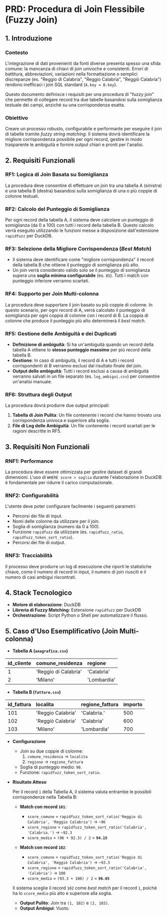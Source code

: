 # PRD: Procedura di Join Flessibile (Fuzzy Join)

## 1. Introduzione

### Contesto

L'integrazione di dati provenienti da fonti diverse presenta spesso una sfida comune: la mancanza di chiavi di join univoche e consistenti. Errori di battitura, abbreviazioni, variazioni nella formattazione o semplici discrepanze (es. "Reggio di Calabria", "Reggio Calabria", "Reggiò Calabria") rendono inefficaci i join SQL standard (`A.key = B.key`).

Questo documento definisce i requisiti per una procedura di "fuzzy join" che permette di collegare record tra due tabelle basandosi sulla somiglianza testuale dei campi, anziché su una corrispondenza esatta.

### Obiettivo

Creare un processo robusto, configurabile e performante per eseguire il join di tabelle tramite *fuzzy string matching*. Il sistema dovrà identificare la migliore corrispondenza possibile per ogni record, gestire in modo trasparente le ambiguità e fornire output chiari e pronti per l'analisi.

## 2. Requisiti Funzionali

### RF1: Logica di Join Basata su Somiglianza

La procedura deve consentire di effettuare un join tra una tabella A (sinistra) e una tabella B (destra) basandosi sulla somiglianza di una o più coppie di colonne testuali.

### RF2: Calcolo del Punteggio di Somiglianza

Per ogni record della tabella A, il sistema deve calcolare un punteggio di somiglianza (da 0 a 100) con tutti i record della tabella B. Questo calcolo verrà eseguito utilizzando le funzioni messe a disposizione dall'estensione `rapidfuzz` per DuckDB.

### RF3: Selezione della Migliore Corrispondenza (*Best Match*)

- Il sistema deve identificare come "migliore corrispondenza" il record della tabella B che ottiene il punteggio di somiglianza più alto.
- Un join verrà considerato valido solo se il punteggio di somiglianza supera una **soglia minima configurabile** (es. `85`). Tutti i match con punteggio inferiore verranno scartati.

### RF4: Supporto per Join Multi-colonna

La procedura deve supportare il join basato su più coppie di colonne. In questo scenario, per ogni record di A, verrà calcolato il punteggio di somiglianza per ogni coppia di colonne con i record di B. La coppia di colonne che produce il punteggio più alto determinerà il *best match*.

### RF5: Gestione delle Ambiguità e dei Duplicati

- **Definizione di ambiguità**: Si ha un'ambiguità quando un record della tabella A ottiene lo **stesso punteggio massimo** per più record della tabella B.
- **Gestione**: In caso di ambiguità, il record di A e tutti i record corrispondenti di B verranno esclusi dal risultato finale del join.
- **Output delle ambiguità**: Tutti i record esclusi a causa di ambiguità verranno salvati in un file separato (es. `log_ambigui.csv`) per consentire un'analisi manuale.

### RF6: Struttura degli Output

La procedura dovrà produrre due output principali:

1.  **Tabella di Join Pulita**: Un file contenente i record che hanno trovato una corrispondenza univoca e superiore alla soglia.
2.  **File di Log delle Ambiguità**: Un file contenente i record scartati per le ragioni descritte in RF5.

## 3. Requisiti Non Funzionali

### RNF1: Performance

La procedura deve essere ottimizzata per gestire dataset di grandi dimensioni. L'uso di `WHERE score > soglia` durante l'elaborazione in DuckDB è fondamentale per ridurre il carico computazionale.

### RNF2: Configurabilità

L'utente deve poter configurare facilmente i seguenti parametri:

- Percorsi dei file di input.
- Nomi delle colonne da utilizzare per il join.
- Soglia di somiglianza (numero da 0 a 100).
- Funzione `rapidfuzz` da utilizzare (es. `rapidfuzz_ratio`, `rapidfuzz_token_sort_ratio`).
- Percorsi dei file di output.

### RNF3: Tracciabilità

Il processo deve produrre un log di esecuzione che riporti le statistiche chiave, come il numero di record in input, il numero di join riusciti e il numero di casi ambigui riscontrati.

## 4. Stack Tecnologico

- **Motore di elaborazione**: DuckDB
- **Libreria di Fuzzy Matching**: Estensione `rapidfuzz` per DuckDB
- **Orchestrazione**: Script Python o Shell per automatizzare il flusso.

## 5. Caso d'Uso Esemplificativo (Join Multi-colonna)

- **Tabella A (`anagrafica.csv`)**

| id_cliente | comune_residenza     | regione    |
| :--------- | :------------------- | :--------- |
| 1          | 'Reggio di Calabria' | 'Calabria' |
| 2          | 'Milano'             | 'Lombardia'|

- **Tabella B (`fatture.csv`)**

| id_fattura | localita        | regione_fattura | importo |
| :--------- | :-------------- | :-------------- | :------ |
| 101        | 'Reggio Calabria' | 'Calabria.'     | 500     |
| 102        | 'Reggiò Calabria' | 'Calabria'      | 600     |
| 103        | 'Milano'          | 'Lombardia'     | 700     |

- **Configurazione**
  - Join su due coppie di colonne:
    1. `comune_residenza` -> `localita`
    2. `regione` -> `regione_fattura`
  - Soglia di punteggio medio: `90`.
  - Funzione: `rapidfuzz_token_sort_ratio`.

- **Risultato Atteso**

  Per il record `1` della Tabella A, il sistema valuta entrambe le possibili corrispondenze nella Tabella B:

  - **Match con record `101`**:
    - `score_comune` = `rapidfuzz_token_sort_ratio('Reggio di Calabria', 'Reggio Calabria')` -> `~96`
    - `score_regione` = `rapidfuzz_token_sort_ratio('Calabria', 'Calabria.')` -> `~92.3`
    - `score_medio` = `(96 + 92.3) / 2` = **`94.15`**

  - **Match con record `102`**:
    - `score_comune` = `rapidfuzz_token_sort_ratio('Reggio di Calabria', 'Reggiò Calabria')` -> `~93.3`
    - `score_regione` = `rapidfuzz_token_sort_ratio('Calabria', 'Calabria')` -> `100`
    - `score_medio` = `(93.3 + 100) / 2` = **`96.65`**

  Il sistema sceglie il record `102` come *best match* per il record `1`, poiché ha lo `score_medio` più alto e superiore alla soglia.

  - **Output Pulito**: Join tra `(1, 102)` e `(2, 103)`.
  - **Output Ambigui**: Vuoto.
